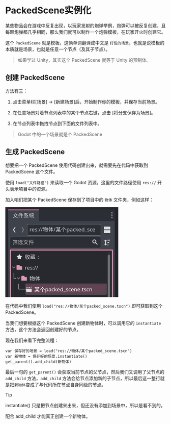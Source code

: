 # PackedScene实例化

某些物品会在游戏中反复出现，以玩家发射的炮弹举例，炮弹可以被反复创建，且每颗炮弹都几乎相同，那么我们就可以制作一个炮弹模板，在玩家开火时创建它。

这个 `PackedScene` 就是模板，这俩单词翻译成中文是 `打包的场景`，也就是说模板的本质就是场景，也就是任意一个节点（及其子节点）。

> 如果学过 Unity，其实这个 PackedScene 就等于 Unity 的预制体。

## 创建 PackedScene

方法有三：

1. 点击菜单栏[场景] -> [新建场景]后，开始制作你的模板，并保存当前场景。

2. 在任意场景对着节点列表中的某个节点右键，点击 [将分支保存为场景]。

3. 在节点列表中拖拽节点到下面的文件列表中。

> Godot 中的一个场景就是个 PackedScene

## 生成 PackedScene

想要把一个 PackedScene 使用代码创建出来，就需要先在代码中获取到 PackedScene 这个文件。

使用 `load("文件路径")` 来读取一个 Godot 资源，这里的文件路径使用 `res://` 开头表示项目中的资源。

加入咱们把某个 PackedScene 保存到了项目中的 `物体` 文件夹，例如这样：

![PackedScene](./images/packed_in_res.png)

在代码中我们使用 `load("res://物体/某个packed_scene.tscn")` 即可获取到这个 PackedScene。

当我们想要根据这个 PackedScene 创建新物体时，可以调用它的 `instantiate` 方法，这个方法会返回创建好的节点。

现在我们来看下完整流程：

```gdscript
var 保存好的场景 = load("res://物体/某个packed_scene.tscn")
var 新物体 = 保存好的场景.instantiate()
get_parent().add_child(新物体)
```

最后一句的 `get_parent()` 会获取当前节点的父节点，然后我们又调用了父节点的 `add_child` 方法，`add_child` 方法会给节点添加新的子节点，所以最后这一整行就是把`新物体`变成了与代码所在节点自身同级的节点。

> [!tip] 
>
> instantiate() 只是把节点创建来出来，但还没有添加到场景中，所以是看不到的。
>
> 配合 add_child 才能真正创建一个新物体。